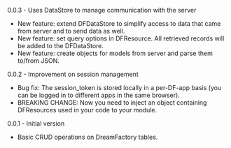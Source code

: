 0.0.3 - Uses DataStore to manage communication with the server
- New feature: extend DFDataStore to simplify access to data that came from server and to send data as well.
- New feature: set query options in DFResource. All retrieved records will be added to the DFDataStore.
- New feature: create objects for models from server and parse them to/from JSON. 

0.0.2 - Improvement on session management
- Bug fix: The session_token is stored locally in a per-DF-app basis (you can be logged in to different apps in the same browser).  
- BREAKING CHANGE: Now you need to inject an object containing DFResources used in your code to your module.

0.0.1 - Initial version
- Basic CRUD operations on DreamFactory tables.